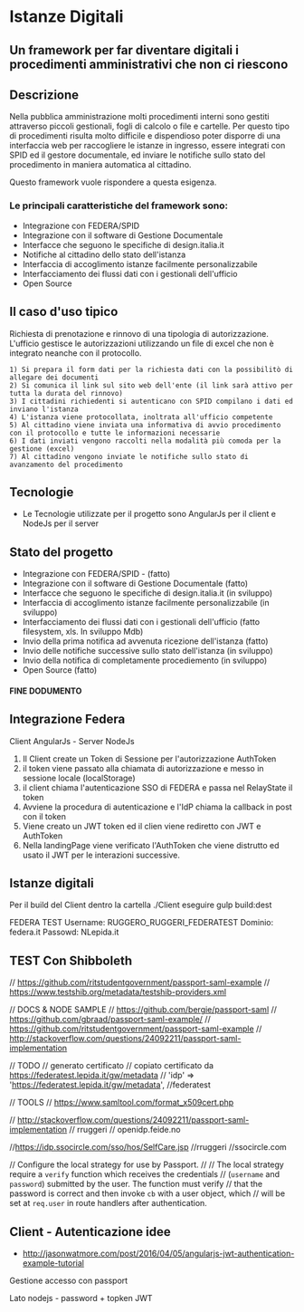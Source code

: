 # Istanze Digitali
## Un framework per far diventare digitali i procedimenti amministrativi che non ci riescono

## Descrizione

Nella pubblica amministrazione molti procedimenti interni sono gestiti attraverso piccoli gestionali, 
fogli di calcolo o file e cartelle. Per questo tipo di procedimenti risulta molto difficile e dispendioso
poter disporre di una interfaccia web per raccogliere le istanze in ingresso, essere integrati con SPID ed il
gestore documentale, ed inviare le notifiche sullo stato del procedimento in maniera automatica al cittadino.

Questo framework vuole rispondere a questa esigenza.

### Le principali caratteristiche del framework sono:

-	Integrazione con FEDERA/SPID
-	Integrazione con il software di Gestione Documentale
-	Interfacce che seguono le specifiche di design.italia.it
-	Notifiche al cittadino dello stato dell'istanza
-	Interfaccia di accoglimento istanze facilmente personalizzabile
-   Interfacciamento dei flussi dati con i gestionali dell'ufficio
-	Open Source


## Il caso d'uso tipico

Richiesta di prenotazione e rinnovo di una tipologia di autorizzazione. 
L'ufficio gestisce le autorizzazioni utilizzando un file di excel che non è integrato neanche con il protocollo.

    1) Si prepara il form dati per la richiesta dati con la possibilitò di allegare dei documenti
    2) Si comunica il link sul sito web dell'ente (il link sarà attivo per tutta la durata del rinnovo)
    3) I cittadini richiedenti si autenticano con SPID compilano i dati ed inviano l'istanza
    4) L'istanza viene protocollata, inoltrata all'ufficio competente
    5) Al cittadino viene inviata una informativa di avvio procedimento con il protocollo e tutte le informazioni necessarie
    6) I dati inviati vengono raccolti nella modalità più comoda per la gestione (excel)
    7) Al cittadino vengono inviate le notifiche sullo stato di avanzamento del procedimento
   


## Tecnologie

- Le Tecnologie utilizzate per il progetto sono AngularJs per il client e NodeJs per il server

## Stato del progetto

- Integrazione con FEDERA/SPID - (fatto)
- Integrazione con il software di Gestione Documentale (fatto)
- Interfacce che seguono le specifiche di design.italia.it (in sviluppo)
- Interfaccia di accoglimento istanze facilmente personalizzabile (in sviluppo)
- Interfacciamento dei flussi dati con i gestionali dell'ufficio (fatto filesystem, xls. In sviluppo Mdb)
- Invio della prima notifica ad avvenuta ricezione dell'istanza (fatto)
- Invio delle notifiche successive sullo stato dell'istanza (in sviluppo)
- Invio della notifica di completamente procediemento (in sviluppo)
- Open Source (fatto)


#### FINE DODUMENTO

## Integrazione Federa 

Client AngularJs - Server NodeJs

1) Il Client create un Token di Sessione per l'autorizzazione AuthToken
2) il token viene passato alla chiamata di autorizzazione e messo in sessione locale (localStorage)
3) il client chiama l'autenticazione SSO di FEDERA e passa nel RelayState il token
4) Avviene la procedura di autenticazione e l'IdP chiama la callback in post con il token
5) Viene creato un JWT token ed il clien viene rediretto con JWT e AuthToken
6) Nella landingPage viene verificato l'AuthToken che viene distrutto ed usato il JWT per le interazioni successive.



## Istanze digitali

Per il build del Client dentro la cartella ./Client eseguire gulp build:dest 

FEDERA TEST
Username: RUGGERO_RUGGERI_FEDERATEST
Dominio: federa.it
Passowd: NLepida.it





## TEST Con Shibboleth
// https://github.com/ritstudentgovernment/passport-saml-example
// https://www.testshib.org/metadata/testshib-providers.xml

// DOCS & NODE SAMPLE
// https://github.com/bergie/passport-saml 
// https://github.com/gbraad/passport-saml-example/
// https://github.com/ritstudentgovernment/passport-saml-example
// http://stackoverflow.com/questions/24092211/passport-saml-implementation


// TODO
// generato certificato
// copiato certificato da https://federatest.lepida.it/gw/metadata
// 'idp' => 'https://federatest.lepida.it/gw/metadata',	//federatest 


// TOOLS
// https://www.samltool.com/format_x509cert.php

// http://stackoverflow.com/questions/24092211/passport-saml-implementation
// rruggeri
// openidp.feide.no


//https://idp.ssocircle.com/sso/hos/SelfCare.jsp
//rruggeri
//ssocircle.com

// Configure the local strategy for use by Passport.
//
// The local strategy require a `verify` function which receives the credentials
// (`username` and `password`) submitted by the user.  The function must verify
// that the password is correct and then invoke `cb` with a user object, which
// will be set at `req.user` in route handlers after authentication.





## Client - Autenticazione idee

- http://jasonwatmore.com/post/2016/04/05/angularjs-jwt-authentication-example-tutorial


Gestione accesso con passport

Lato nodejs - password + topken JWT



<!--
    <pre>vm.userForm.$valid = {{ vm.userForm.$valid | json }}</pre>
    <pre>vm.userForm.name.$error = {{ vm.userForm.name.$error | json }}</pre>
    <pre>vm.userForm.name.$touched = {{ vm.userForm.name.$touched | json }}</pre>
    <pre>vm.userForm = {{ vm.userForm| json }}</pre>
    <pre>vm.model.picFile1 = {{ vm.model.picFile1 }}</pre>
    
    
      
      <p>Form Data</p>
      <pre>{{vm.model | json}}</pre>
      <p>Form Error</p>
      <pre>{{vm.errors | json}}</pre>
    </div>
    <p>reCaptcha - http://vividcortex.github.io/angular-recaptcha/ </p>
    <p>hashMe.js - https://github.com/marcu87/hashme </p>
    <p>ng-file-upload - https://github.com/danialfarid/ng-file-upload </p>
    <p>csrf - https://www.theodo.fr/blog/2015/04/preventing-csrf-attacks-with-express-and-angularjs/ </p>
    <p>Serve static files in route - http://stackoverflow.com/questions/11569181/serve-static-files-on-a-dynamic-route-using-express </p>
    <p>CSS Input Style - http://tympanus.net/codrops/2015/09/15/styling-customizing-file-inputs-smart-way/</p>
    <p>Double Mail - http://stackoverflow.com/questions/22173016/comparing-two-input-values-in-a-form-validation-with-angularjs</p>
    <p>UI-Validate - https://github.com/angular-ui/ui-validate </p>
    <div>
        <p>Output</p>
        <pre>{{outputStatusCode}}</pre>
        <pre>{{outputResponse}}</pre>
    </div>

-->
